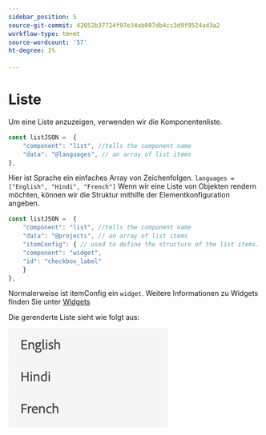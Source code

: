 ```yaml
---
sidebar_position: 5
source-git-commit: 42052b37724f97e34ab007db4cc3d9f9524ad3a2
workflow-type: tm+mt
source-wordcount: '57'
ht-degree: 1%

---
```



# Liste

Um eine Liste anzuzeigen, verwenden wir die Komponentenliste.

```js title="list.js"
const listJSON =  {
    "component": "list", //tells the component name
    "data": "@languages", // an array of list items
},
```

Hier ist Sprache ein einfaches Array von Zeichenfolgen. `languages = ["English", "Hindi", "French"]`
Wenn wir eine Liste von Objekten rendern möchten, können wir die Struktur mithilfe der Elementkonfiguration angeben.

```js title="list.js"
const listJSON =  {
    "component": "list", //tells the component name
    "data": "@projects", // an array of list items
    "itemConfig": { // used to define the structure of the list items.
    "component": "widget",
    "id": "checkbox_label"
    }
},
```

Normalerweise ist itemConfig ein `widget`. Weitere Informationen zu Widgets finden Sie unter [Widgets](../Widgets/basic_widget.md)

Die gerenderte Liste sieht wie folgt aus:

![Liste](./imgs/list.png "Liste")
